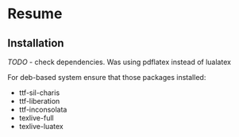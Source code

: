Resume
======

Installation
------------
*TODO* - check dependencies. Was using pdflatex instead of lualatex

For deb-based system ensure that those packages installed:

* ttf-sil-charis
* ttf-liberation
* ttf-inconsolata
* texlive-full
* texlive-luatex
